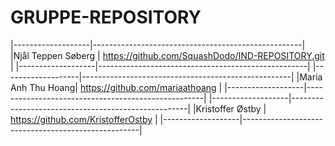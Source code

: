 # GRUPPE-REPOSITORY

|-------------------|----------------------------------------------------|
|Njål Teppen Søberg | https://github.com/SquashDodo/IND-REPOSITORY.git   |
|-------------------|----------------------------------------------------|
|-------------------|----------------------------------------------------|
|Maria Anh Thu Hoang| https://github.com/mariaathoang                    |
|-------------------|----------------------------------------------------|
|-------------------|----------------------------------------------------|
|Kristoffer Østby   | https://github.com/KristofferOstby                 |
|-------------------|----------------------------------------------------|
